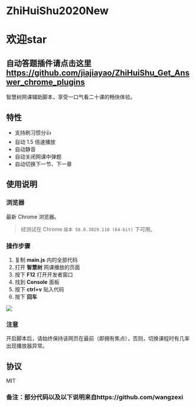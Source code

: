 # ZhiHuiShu2020New
# 欢迎star
## 自动答题插件请点击这里 https://github.com/jiajiayao/ZhiHuiShu_Get_Answer_chrome_plugins

智慧树网课辅助脚本，享受一口气看二十课的畅快体验。

## 特性
- 支持刷习惯分👍
- 自动 1.5 倍速播放
- 自动静音
- 自动关闭网课中弹题
- 自动切换下一节、下一章

## 使用说明

### 浏览器

最新 Chrome 浏览器。

> 经测试在 Chrome `版本 58.0.3029.110 (64-bit)` 下可用。

### 操作步骤

1. 复制 **main.js** 内的全部代码
2. 打开 **智慧树** 网课播放的页面
3. 按下 **F12** 打开开发者窗口
4. 找到 **Console** 面板
5. 按下 **ctrl+v** 贴入代码
6. 按下 **回车**

<image src='https://s1.ax1x.com/2020/05/16/YcTrQg.md.png'>

### 注意

开启脚本后，请始终保持该网页在最前（即拥有焦点），否则，切换课程时有几率出现播放器异常。


## 协议

MIT


### 备注：部分代码以及以下说明来自https://github.com/wangzexi
